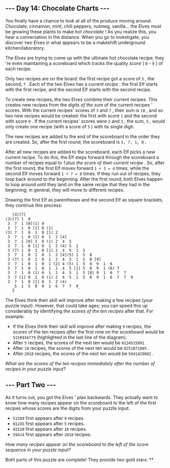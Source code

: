 ##  \--- Day 14: Chocolate Charts ---

You finally have a chance to look at all of the produce moving around.
Chocolate, cinnamon, mint, chili peppers, nutmeg, vanilla... the Elves must be
growing these plants to  make  _hot chocolate_ ! As you realize this, you hear
a conversation in the distance. When you go to investigate, you discover two
Elves in what appears to be a makeshift underground kitchen/laboratory.

The Elves are trying to come up with the ultimate hot chocolate recipe; they
're even maintaining a scoreboard which tracks the quality _score_ ( ` 0 ` \-
` 9 ` ) of each recipe.

Only two recipes are on the board: the first recipe got a score of ` 3 ` , the
second, ` 7 ` . Each of the two Elves has a _current recipe_ : the first Elf
starts with the first recipe, and the second Elf starts with the second
recipe.

To create new recipes, the two Elves combine their current recipes. This
creates new recipes from the _digits of the sum_ of the current recipes '
scores. With the current recipes' scores of ` 3 ` and ` 7 ` , their sum is `
10 ` , and so two new recipes would be created: the first with score ` 1 ` and
the second with score ` 0 ` . If the current recipes' scores were ` 2 ` and `
3 ` , the sum, ` 5 ` , would only create one recipe (with a score of ` 5 ` )
with its single digit.

The new recipes are added to the end of the scoreboard in the order they are
created. So, after the first round, the scoreboard is ` 3, 7, 1, 0 ` .

After all new recipes are added to the scoreboard, each Elf picks a new
current recipe. To do this, the Elf steps forward through the scoreboard a
number of recipes equal to _1 plus the score of their current recipe_ . So,
after the first round, the first Elf moves forward ` 1 + 3 = 4 ` times, while
the second Elf moves forward ` 1 + 7 = 8 ` times. If they run out of recipes,
they loop back around to the beginning. After the first round, both Elves
happen to loop around until they land on the same recipe that they had in the
beginning; in general, they will move to different recipes.

Drawing the first Elf as parentheses and the second Elf as square brackets,
they continue this process:

    
    
      
       (3)[7]
    (3)[7] 1  0 
     3  7  1 [0](1) 0 
     3  7  1  0 [1] 0 (1)
    (3) 7  1  0  1  0 [1] 2 
     3  7  1  0 (1) 0  1  2 [4]
     3  7  1 [0] 1  0 (1) 2  4  5 
     3  7  1  0 [1] 0  1  2 (4) 5  1 
     3 (7) 1  0  1  0 [1] 2  4  5  1  5 
     3  7  1  0  1  0  1  2 [4](5) 1  5  8 
     3 (7) 1  0  1  0  1  2  4  5  1  5  8 [9]
     3  7  1  0  1  0  1 [2] 4 (5) 1  5  8  9  1  6 
     3  7  1  0  1  0  1  2  4  5 [1] 5  8  9  1 (6) 7 
     3  7  1  0 (1) 0  1  2  4  5  1  5 [8] 9  1  6  7  7 
     3  7 [1] 0  1  0 (1) 2  4  5  1  5  8  9  1  6  7  7  9 
     3  7  1  0 [1] 0  1  2 (4)
       _5  1  5  8  9  1  6  7  7  9_
       2
      
     

The Elves think their skill will improve after making a few recipes (your
puzzle input). However, that could take ages; you can speed this up
considerably by identifying _the scores of the ten recipes_ after that. For
example:

  * If the Elves think their skill will improve after making ` 9 ` recipes, the scores of the ten recipes _after_ the first nine on the scoreboard would be ` 5158916779 ` (highlighted in the last line of the diagram). 
  * After ` 5 ` recipes, the scores of the next ten would be ` 0124515891 ` . 
  * After ` 18 ` recipes, the scores of the next ten would be ` 9251071085 ` . 
  * After ` 2018 ` recipes, the scores of the next ten would be ` 5941429882 ` . 

_What are the scores of the ten recipes immediately after the number of
recipes in your puzzle input?_

##  \--- Part Two ---

As it turns out, you got the Elves ' plan backwards. They actually want to
know how many recipes appear on the scoreboard to the left of the first
recipes whose scores are the digits from your puzzle input.

  * ` 51589 ` first appears after ` 9 ` recipes. 
  * ` 01245 ` first appears after ` 5 ` recipes. 
  * ` 92510 ` first appears after ` 18 ` recipes. 
  * ` 59414 ` first appears after ` 2018 ` recipes. 

_How many recipes appear on the scoreboard to the left of the score sequence
in your puzzle input?_

Both parts of this puzzle are complete! They provide two gold stars: **

